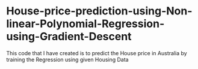 # House-price-prediction-using-Non-linear-Polynomial-Regression-using-Gradient-Descent
This code that I have created is to predict the House price in Australia by training the Regression using given Housing Data

